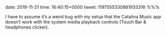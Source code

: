 date: 2019-11-21
time: 16:40:15+0000
tweet: 1197555330881933316
%%%

I have to assume it’s a weird bug with my setup that the Catalina Music app doesn’t work with the system media playback controls (Touch Bar &amp; headphones clicker).
